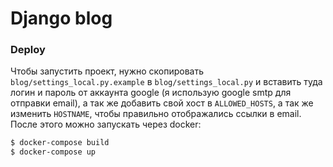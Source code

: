 # Django blog

### Deploy
Чтобы запустить проект, нужно скопировать `blog/settings_local.py.example` в `blog/settings_local.py` и вставить туда логин и пароль от аккаунта google (я использую google smtp для отправки email), а так же добавить свой хост в `ALLOWED_HOSTS`, а так же изменить `HOSTNAME`, чтобы правильно отображались ссылки в email.
После этого можно запускать через docker:
```bash
$ docker-compose build
$ docker-compose up
```